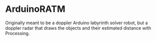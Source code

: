 # ArduinoRATM
Originally meant to be a doppler Arduino labyrinth solver robot, but a doppler radar that draws the objects and their estimated distance with Processing.
